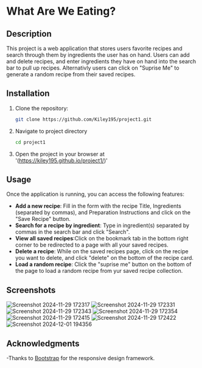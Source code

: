 # What Are We Eating?

## Description
This project is a web application that stores users favorite recipes and search through them by ingredients the user has on hand. Users can add and delete recipes, and enter ingredients they have on hand into the search bar to pull up recipes. Alternativly users can click on "Suprise Me" to generate a random recipe from their saved recipes.

## Installation
1. Clone the repository:
   ```bash
   git clone https://github.com/Kiley195/project1.git
   ```
2. Navigate to project directory
   ```bash
   cd project1
   ```
3. Open the project in your browser at '(https://kiley195.github.io/project1/)'

## Usage
Once the application is running, you can access the following features:

- **Add a new recipe**: Fill in the form with the recipe Title, Ingredients (separated by commas), and Preparation Instructions and click on the "Save Recipe" button.
- **Search for a recipe by ingredient**: Type in ingredient(s) separated by commas in the search bar and click "Search".
- **View all saved recipes**:Click on the bookmark tab in the bottom right corner to be redirected to a page with all your saved recipes.
- **Delete a recipe**: While on the saved recipes page, click on the recipe you want to delete, and click "delete" on the bottom of the recipe card.
- **Load a random recipe**: Click the "suprise me" button on the bottom of the page to load a random recipe from yur saved recipe collection.

## Screenshots
![Screenshot 2024-11-29 172317](https://github.com/user-attachments/assets/a1255144-185d-4d29-a23f-b1353fed5fa1)
![Screenshot 2024-11-29 172331](https://github.com/user-attachments/assets/9eecddbd-dff8-41da-9346-31a146430571)
![Screenshot 2024-11-29 172343](https://github.com/user-attachments/assets/5879f7f1-b885-4668-9016-fc91f04b0e43)
![Screenshot 2024-11-29 172354](https://github.com/user-attachments/assets/2745a810-7e87-4ab9-953e-c759a34442e3)
![Screenshot 2024-11-29 172415](https://github.com/user-attachments/assets/53918447-484f-4b8f-bd30-8b0e136d8b67)
![Screenshot 2024-11-29 172422](https://github.com/user-attachments/assets/87ad8b3e-be7a-4e61-bcfa-1cfa3d068377)
![Screenshot 2024-12-01 194356](https://github.com/user-attachments/assets/5f1b6b5b-ea6f-4097-8b48-c217c5db25ed)


## Acknowledgments
-Thanks to [Bootstrap](https://getbootstrap.com) for the responsive design framework.


